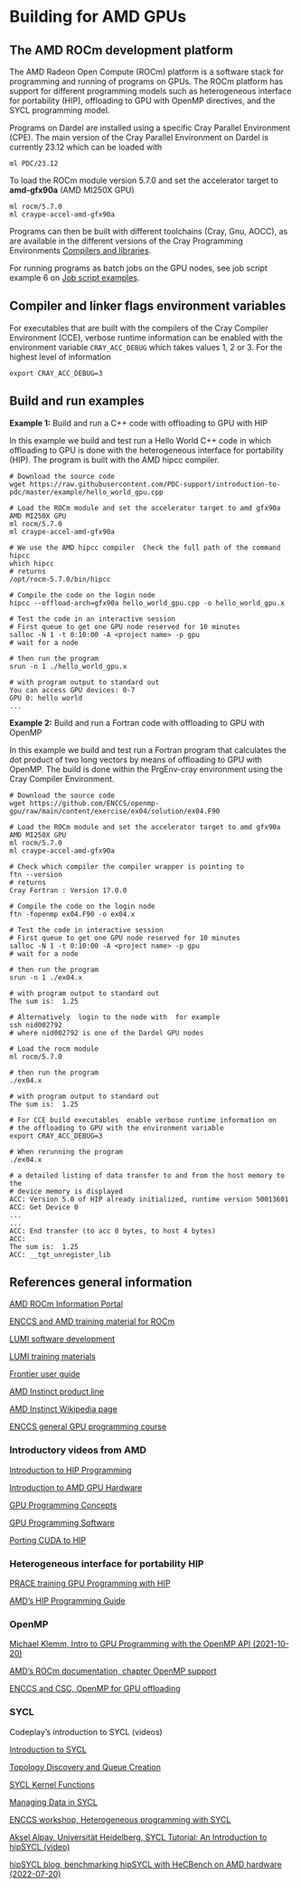 

# Building for AMD GPUs

## The AMD ROCm development platform

The AMD Radeon Open Compute (ROCm) platform is a software stack for programming and running
of programs on GPUs. The ROCm platform has support for different programming models such as
heterogeneous interface for portability (HIP), offloading to GPU with OpenMP directives, and
the SYCL programming model.

Programs on Dardel are installed using a specific Cray Parallel Environment (CPE). The main
version of the Cray Parallel Environment on Dardel is currently 23.12 which can be loaded with

```text
ml PDC/23.12
```

To load the ROCm module version 5.7.0 and set the accelerator target to **amd-gfx90a** (AMD MI250X GPU)

```text
ml rocm/5.7.0
ml craype-accel-amd-gfx90a
```

Programs can then be built with different toolchains (Cray, Gnu, AOCC), as are available in the different
versions of the Cray Programming Environments [Compilers and libraries](development.md).

For running programs as batch jobs on the GPU nodes, see job script example 6 on [Job script examples](../run_jobs/job_scripts_dardel.md#job-script-examples).

## Compiler and linker flags environment variables

For executables that are built with the compilers of the Cray Compiler Environment (CCE),
verbose runtime information can be enabled with the environment variable `CRAY_ACC_DEBUG`
which takes values 1, 2 or 3. For the highest level of information

```text
export CRAY_ACC_DEBUG=3
```

## Build and run examples

**Example 1:** Build and run a C++ code with offloading to GPU with HIP

In this example we build and test run a Hello World C++ code in which offloading
to GPU is done with the heterogeneous interface for portability (HIP). The
program is built with the AMD hipcc compiler.

```text
# Download the source code
wget https://raw.githubusercontent.com/PDC-support/introduction-to-pdc/master/example/hello_world_gpu.cpp

# Load the ROCm module and set the accelerator target to amd gfx90a  AMD MI250X GPU 
ml rocm/5.7.0
ml craype-accel-amd-gfx90a

# We use the AMD hipcc compiler  Check the full path of the command hipcc
which hipcc
# returns
/opt/rocm-5.7.0/bin/hipcc

# Compile the code on the login node
hipcc --offload-arch=gfx90a hello_world_gpu.cpp -o hello_world_gpu.x

# Test the code in an interactive session 
# First queue to get one GPU node reserved for 10 minutes
salloc -N 1 -t 0:10:00 -A <project name> -p gpu
# wait for a node 

# then run the program
srun -n 1 ./hello_world_gpu.x

# with program output to standard out
You can access GPU devices: 0-7
GPU 0: hello world
...
```

**Example 2:** Build and run a Fortran code with offloading to GPU with OpenMP

In this example we build and test run a Fortran program that calculates the
dot product of two long vectors by means of offloading to GPU with OpenMP.
The build is done within the PrgEnv-cray environment using the Cray Compiler
Environment.

```text
# Download the source code
wget https://github.com/ENCCS/openmp-gpu/raw/main/content/exercise/ex04/solution/ex04.F90

# Load the ROCm module and set the accelerator target to amd gfx90a  AMD MI250X GPU 
ml rocm/5.7.0
ml craype-accel-amd-gfx90a

# Check which compiler the compiler wrapper is pointing to
ftn --version
# returns
Cray Fortran : Version 17.0.0

# Compile the code on the login node
ftn -fopenmp ex04.F90 -o ex04.x

# Test the code in interactive session 
# First queue to get one GPU node reserved for 10 minutes
salloc -N 1 -t 0:10:00 -A <project name> -p gpu
# wait for a node 

# then run the program
srun -n 1 ./ex04.x

# with program output to standard out
The sum is:  1.25

# Alternatively  login to the node with  for example 
ssh nid002792
# where nid002792 is one of the Dardel GPU nodes 

# Load the rocm module
ml rocm/5.7.0

# then run the program
./ex04.x

# with program output to standard out
The sum is:  1.25

# For CCE build executables  enable verbose runtime information on
# the offloading to GPU with the environment variable
export CRAY_ACC_DEBUG=3

# When rerunning the program
./ex04.x

# a detailed listing of data transfer to and from the host memory to the
# device memory is displayed
ACC: Version 5.0 of HIP already initialized, runtime version 50013601
ACC: Get Device 0
...
...
ACC: End transfer (to acc 0 bytes, to host 4 bytes)
ACC:
The sum is:  1.25
ACC: __tgt_unregister_lib
```

## References  general information

[AMD ROCm Information Portal](https://rocmdocs.amd.com/)

[ENCCS and AMD training material for ROCm](https://enccs.github.io/amd-rocm-development/)

[LUMI software development](https://docs.lumi-supercomputer.eu/development/)

[LUMI training materials](https://github.com/Lumi-supercomputer/LUMI-training-materials/)

[Frontier user guide](https://docs.olcf.ornl.gov/systems/frontier_user_guide.html)

[AMD Instinct product line](https://www.amd.com/en/graphics/instinct-server-accelerators/)

[AMD Instinct Wikipedia page](https://en.wikipedia.org/wiki/AMD_Instinct/)

[ENCCS general GPU programming course](https://enccs.github.io/gpu-programming/)

### Introductory videos from AMD

[Introduction to HIP Programming](https://www.youtube.com/watch?v=hSwgh-BXx3E)

[Introduction to AMD GPU Hardware](https://www.youtube.com/watch?v=uu-3aEyesWQ)

[GPU Programming Concepts](https://www.youtube.com/watch?v=LG9G4aA28rU)

[GPU Programming Software](https://www.youtube.com/watch?v=nkj6Z9vD-SQ)

[Porting CUDA to HIP](https://www.youtube.com/watch?v=57FwfePRd-Y)

### Heterogeneous interface for portability  HIP 

[PRACE training GPU Programming with HIP](https://events.prace-ri.eu/event/1280/attachments/1752/3402/LECTURE%20SLIDES_GPU%20programming%20with%20HIP%20%40%20CSC%20%28PTC%20%7C%20ONLINE%29%2C%209.12-10.12.2021.pdf)

[AMD’s HIP Programming Guide](https://docs.amd.com/bundle/HIP-Programming-Guide-v5.3/page/Introduction_to_HIP_Programming_Guide.html)

### OpenMP

[Michael Klemm, Intro to GPU Programming with the OpenMP API (2021-10-20)](https://www.openmp.org/wp-content/uploads/2021-10-20-Webinar-OpenMP-Offload-Programming-Introduction.pdf)

[AMD’s ROCm documentation, chapter OpenMP support](https://rocmdocs.amd.com/en/latest/Programming_Guides/openmp_support.html)

[ENCCS and CSC, OpenMP for GPU offloading](https://enccs.github.io/openmp-gpu/)

### SYCL

Codeplay’s introduction to SYCL (videos)

[Introduction to SYCL](https://www.youtube.com/watch?v=VByHaRjEQpg)

[Topology Discovery and Queue Creation](https://www.youtube.com/watch?v=s-IBxbG9Ujc)

[SYCL Kernel Functions](https://www.youtube.com/watch?v=s-IBxbG9Ujc)

[Managing Data in SYCL](https://www.youtube.com/watch?v=ft_VRuNXNHk)

[ENCCS workshop, Heterogeneous programming with SYCL](https://enccs.github.io/sycl-workshop/)

[Aksel Alpay, Universität Heidelberg, SYCL Tutorial: An Introduction to hipSYCL (video)](https://www.youtube.com/watch?v=B_DHJj-iEO8)

[hipSYCL blog, benchmarking hipSYCL with HeCBench on AMD hardware (2022-07-20)](https://hipsycl.github.io/hipsycl/amd/hecbench/hecbench-benchmarks/)
